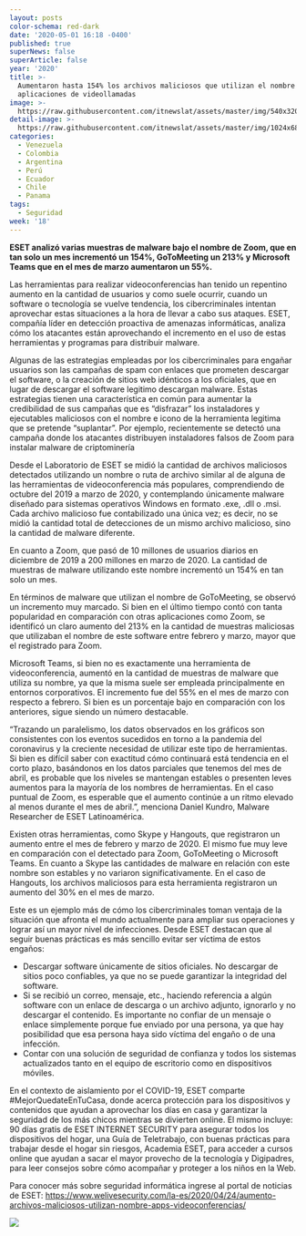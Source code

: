 ```yaml
---
layout: posts
color-schema: red-dark
date: '2020-05-01 16:18 -0400'
published: true
superNews: false
superArticle: false
year: '2020'
title: >-
  Aumentaron hasta 154% los archivos maliciosos que utilizan el nombre de
  aplicaciones de videollamadas
image: >-
  https://raw.githubusercontent.com/itnewslat/assets/master/img/540x320/App-Videoconferencias-p.jpg
detail-image: >-
  https://raw.githubusercontent.com/itnewslat/assets/master/img/1024x680/App-Videoconferencias-g.jpg
categories:
  - Venezuela
  - Colombia
  - Argentina
  - Perú
  - Ecuador
  - Chile
  - Panama
tags:
  - Seguridad
week: '18'
---
```

**ESET analizó varias muestras de malware bajo el nombre de Zoom, que en tan solo un mes incrementó un 154%, GoToMeeting un 213% y Microsoft Teams que en el mes de marzo aumentaron un 55%.**

Las herramientas para realizar videoconferencias han tenido un repentino aumento en la cantidad de usuarios y como suele ocurrir, cuando un software o tecnología se vuelve tendencia, los cibercriminales intentan aprovechar estas situaciones a la hora de llevar a cabo sus ataques. ESET, compañía líder en detección proactiva de amenazas informáticas, analiza cómo los atacantes están aprovechando el incremento en el uso de estas herramientas y programas para distribuir malware.
 
Algunas de las estrategias empleadas por los cibercriminales para engañar usuarios son las campañas de spam con enlaces que prometen descargar el software, o la creación de sitios web idénticos a los oficiales, que en lugar de descargar el software legitimo descargan malware. Estas estrategias tienen una característica en común para aumentar la credibilidad de sus campañas que es “disfrazar” los instaladores y ejecutables maliciosos con el nombre e icono de la herramienta legitima que se pretende “suplantar”. Por ejemplo, recientemente se detectó una campaña donde los atacantes distribuyen instaladores falsos de Zoom para instalar malware de criptominería
 
Desde el Laboratorio de ESET se midió la cantidad de archivos maliciosos detectados utilizando un nombre o ruta de archivo similar al de alguna de las herramientas de videoconferencia más populares, comprendiendo de octubre del 2019 a marzo de 2020, y contemplando únicamente malware diseñado para sistemas operativos Windows en formato .exe, .dll o .msi. Cada archivo malicioso fue contabilizado una única vez; es decir, no se midió la cantidad total de detecciones de un mismo archivo malicioso, sino la cantidad de malware diferente.
 
En cuanto a Zoom, que pasó de 10 millones de usuarios diarios en diciembre de 2019 a 200 millones en marzo de 2020. La cantidad de muestras de malware utilizando este nombre incrementó un 154% en tan solo un mes.

En términos de malware que utilizan el nombre de GoToMeeting, se observó un incremento muy marcado. Si bien en el último tiempo contó con tanta popularidad en comparación con otras aplicaciones como Zoom, se identificó un claro aumento del 213% en la cantidad de muestras maliciosas que utilizaban el nombre de este software entre febrero y marzo, mayor que el registrado para Zoom.
 
Microsoft Teams, si bien no es exactamente una herramienta de videoconferencia, aumentó en la cantidad de muestras de malware que utiliza su nombre, ya que la misma suele ser empleada principalmente en entornos corporativos. El incremento fue del 55% en el mes de marzo con respecto a febrero. Si bien es un porcentaje bajo en comparación con los anteriores, sigue siendo un número destacable.

“Trazando un paralelismo, los datos observados en los gráficos son consistentes con los eventos sucedidos en torno a la pandemia del coronavirus y la creciente necesidad de utilizar este tipo de herramientas. Si bien es difícil saber con exactitud cómo continuará está tendencia en el corto plazo, basándonos en los datos parciales que tenemos del mes de abril, es probable que los niveles se mantengan estables o presenten leves aumentos para la mayoría de los nombres de herramientas. En el caso puntual de Zoom, es esperable que el aumento continúe a un ritmo elevado al menos durante el mes de abril.”, menciona Daniel Kundro, Malware Researcher de ESET Latinoamérica.
 
Existen otras herramientas, como Skype y Hangouts, que registraron un aumento entre el mes de febrero y marzo de 2020. El mismo fue muy leve en comparación con el detectado para Zoom, GoToMeeting o Microsoft Teams. En cuanto a Skype las cantidades de malware en relación con este nombre son estables y no variaron significativamente. En el caso de Hangouts, los archivos maliciosos para esta herramienta registraron un aumento del 30% en el mes de marzo.
 
Este es un ejemplo más de cómo los cibercriminales toman ventaja de la situación que afronta el mundo actualmente para ampliar sus operaciones y lograr así un mayor nivel de infecciones. Desde ESET destacan que al seguir buenas prácticas es más sencillo evitar ser víctima de estos engaños:

- Descargar software únicamente de sitios oficiales. No descargar de sitios poco confiables, ya que no se puede garantizar la integridad del software.
- Si se recibió un correo, mensaje, etc., haciendo referencia a algún software con un enlace de descarga o un archivo adjunto, ignorarlo y no descargar el contenido. Es importante no confiar de un mensaje o enlace simplemente porque fue enviado por una persona, ya que hay posibilidad que esa persona haya sido víctima del engaño o de una infección.
- Contar con una solución de seguridad de confianza y todos los sistemas actualizados tanto en el equipo de escritorio como en dispositivos móviles.
 
En el contexto de aislamiento por el COVID-19, ESET comparte #MejorQuedateEnTuCasa, donde acerca protección para los dispositivos y contenidos que ayudan a aprovechar los días en casa y garantizar la seguridad de los más chicos mientras se divierten online. El mismo incluye: 90 días gratis de ESET INTERNET SECURITY para asegurar todos los dispositivos del hogar, una Guía de Teletrabajo, con buenas prácticas para trabajar desde el hogar sin riesgos, Academia ESET, para acceder a cursos online que ayudan a sacar el mayor provecho de la tecnología y Digipadres, para leer consejos sobre cómo acompañar y proteger a los niños en la Web.
 
Para conocer más sobre seguridad informática ingrese al portal de noticias de ESET: https://www.welivesecurity.com/la-es/2020/04/24/aumento-archivos-maliciosos-utilizan-nombre-apps-videoconferencias/


<img src="https://tracker.metricool.com/c3po.jpg?hash=56f88a41e39ab42c063cc51676587a04"/>

